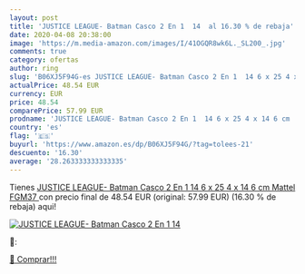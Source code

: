 ```yaml
---
layout: post
title: 'JUSTICE LEAGUE- Batman Casco 2 En 1  14  al 16.30 % de rebaja'
date: 2020-04-08 20:38:00
image: 'https://m.media-amazon.com/images/I/41OGQR8wk6L._SL200_.jpg'
comments: true
category: ofertas
author: ring
slug: 'B06XJ5F94G-es JUSTICE LEAGUE- Batman Casco 2 En 1  14 6 x 25 4 x 14 6 cm  Mattel FGM37 '
actualPrice: 48.54 EUR
currency: EUR
price: 48.54
comparePrice: 57.99 EUR
prodname: 'JUSTICE LEAGUE- Batman Casco 2 En 1  14 6 x 25 4 x 14 6 cm  Mattel FGM37 '
country: 'es'
flag: '🇪🇸'
buyurl: 'https://www.amazon.es/dp/B06XJ5F94G/?tag=tolees-21'
descuento: '16.30'
average: '28.263333333333335'
---
```


Tienes [JUSTICE LEAGUE- Batman Casco 2 En 1  14 6 x 25 4 x 14 6 cm  Mattel FGM37 ](https://www.amazon.es/dp/B06XJ5F94G/?tag=tolees-21) con precio final de  48.54 EUR (original: 57.99 EUR) (16.30 %  de rebaja) aqui!

[![JUSTICE LEAGUE- Batman Casco 2 En 1  14 ](https://m.media-amazon.com/images/I/41OGQR8wk6L._SL200_.jpg)](https://www.amazon.es/dp/B06XJ5F94G/?tag=tolees-21)

🔎:


[🛒 Comprar!!!](https://www.amazon.es/dp/B06XJ5F94G/?tag=tolees-21)
